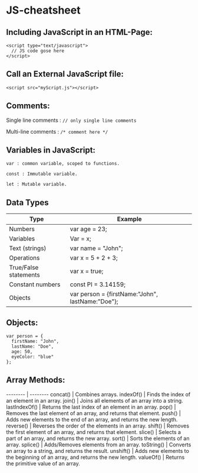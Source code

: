 # JS-cheatsheet

## Including JavaScript in an HTML-Page:

```
<script type="text/javascript">
  // JS code gose here
</script>
```
## Call an External JavaScript file:

```
<script src="myScript.js"></script>
```
## Comments:

Single line comments : ``` // only single line comments ```

Multi-line comments : ``` /* comment here */ ```

## Variables in JavaScript:

``` var : common variable, scoped to functions. ```

``` const : Immutable variable. ```

``` let : Mutable variable. ```

## Data Types 

Type | Example
-------- |  --------
Numbers   | var age = 23;
Variables  | Var = x;
Text (strings) | var name = "John";
Operations | var x = 5 + 2 + 3;
True/False statements | var x =  true;
Constant numbers | const PI = 3.14159;
Objects | var person = {firstName:"John", lastName:"Doe"};


## Objects:

```
var person = {
  firstName: "John",
  lastName: "Doe",
  age: 50,
  eyeColor: "blue"
};
```
## Array Methods:
  
 
  -------- |  --------
  concat() | Combines arrays.
  indexOf() | Finds the index of an element in an array.
  join() | Joins all elements of an array into a string.
  lastIndexOf() | Returns the last index of an element in an array.
  pop() | Removes the last element of an array, and returns that element.
  push() | Adds new elements to the end of an array, and returns the new length.
  reverse() | Reverses the order of the elements in an array.
  shift() | Removes the first element of an array, and returns that element.
  slice() | Selects a part of an array, and returns the new array.
  sort() | Sorts the elements of an array.
  splice() | Adds/Removes elements from an array.
  toString() | Converts an array to a string, and returns the result.
  unshift() | Adds new elements to the beginning of an array, and returns the new length.
  valueOf() | Returns the primitive value of an array.

